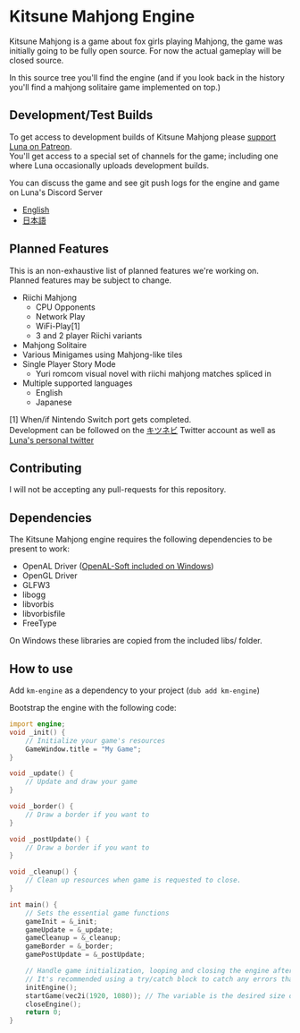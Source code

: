 # Kitsune Mahjong Engine
Kitsune Mahjong is a game about fox girls playing Mahjong, the game was initially going to be fully open source.
For now the actual gameplay will be closed source.

In this source tree you'll find the engine (and if you look back in the history you'll find a mahjong solitaire game implemented on top.)

## Development/Test Builds

To get access to development builds of Kitsune Mahjong please [support Luna on Patreon](https://www.patreon.com/clipsey).  
You'll get access to a special set of channels for the game; including one where Luna occasionally uploads development builds.

You can discuss the game and see git push logs for the engine and game on Luna's Discord Server
* [English](https://discord.gg/AMpbKAB)
* [日本語](https://discord.gg/Bd3makR)

## Planned Features
This is an non-exhaustive list of planned features we're working on.
Planned features may be subject to change.

 * Riichi Mahjong
   * CPU Opponents
   * Network Play
   * WiFi-Play[1]
   * 3 and 2 player Riichi variants
 * Mahjong Solitaire
 * Various Minigames using Mahjong-like tiles
 * Single Player Story Mode
   * Yuri romcom visual novel with riichi mahjong matches spliced in
 * Multiple supported languages
   * English
   * Japanese

[1] When/if Nintendo Switch port gets completed.  
Development can be followed on the [キツネビ](https://twitter.com/Kitsunebi_Games) Twitter account as well as [Luna's personal twitter](https://twitter.com/Clipsey5)

## Contributing
I will not be accepting any pull-requests for this repository.

## Dependencies
The Kitsune Mahjong engine requires the following dependencies to be present to work:
 * OpenAL Driver ([OpenAL-Soft included on Windows](https://github.com/kcat/openal-soft))
 * OpenGL Driver
 * GLFW3
 * libogg
 * libvorbis
 * libvorbisfile
 * FreeType

On Windows these libraries are copied from the included libs/ folder.

## How to use
Add `km-engine` as a dependency to your project (`dub add km-engine`)

Bootstrap the engine with the following code:
```d
import engine;
void _init() {
    // Initialize your game's resources
    GameWindow.title = "My Game";
}

void _update() {
    // Update and draw your game
}

void _border() {
    // Draw a border if you want to
}

void _postUpdate() {
    // Draw a border if you want to
}

void _cleanup() {
    // Clean up resources when game is requested to close.
}

int main() {
    // Sets the essential game functions
    gameInit = &_init;
    gameUpdate = &_update;
    gameCleanup = &_cleanup;
    gameBorder = &_border;
    gamePostUpdate = &_postUpdate;

    // Handle game initialization, looping and closing the engine after use.
    // It's recommended using a try/catch block to catch any errors that might pop up.
    initEngine();
    startGame(vec2i(1920, 1080)); // The variable is the desired size of the game's frame buffer.
    closeEngine();
    return 0;
}
```